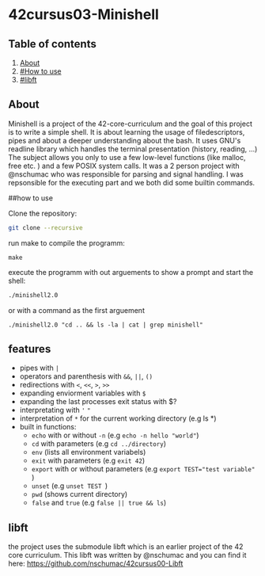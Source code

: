# 42cursus03-Minishell

## Table of contents

1. [About](#about)
2. [#How to use](#howtouse)
2. [#libft](#libft)

## About

Minishell is a project of the 42-core-curriculum and the goal of this project is to write a simple shell. It is about learning the usage of filedescriptors, pipes
and about a deeper understanding about the bash.
It uses GNU's readline library which handles the terminal presentation (history, reading, ...)
The subject allows you only to use a few low-level functions (like malloc, free etc. ) and a few POSIX system calls.
It was a 2 person project with @nschumac who was responsible for parsing and signal handling. I was repsonsible for
the executing part and we both did some builtin commands.

##how to use

Clone the repository:
```bash
git clone --recursive
```
run make to compile the programm:
```
make
```
execute the programm with out arguements to show a prompt and start the shell:
```bash
./minishell2.0
```
or with a command as the first arguement
```
./minishell2.0 "cd .. && ls -la | cat | grep minishell"
```

## features
- pipes with `|`
- operators and parenthesis with `&&`, `||`, `()`
- redirections with `<`, `<<`, `>`, `>>`
- expanding enviorment variables with `$`
- expanding the last processes exit status with $?
- interpretating with `'` `"`
- interpretation of `*` for the current working directory (e.g ls *)
- built in functions:
    - `echo` with or without `-n`           (e.g `echo -n hello "world"`)
    - `cd` with parameters                  (e.g `cd ../directory`)
    - `env`                                 (lists all environment variabels)
    - `exit` with parameters                (e.g `exit 42`)
    - `export` with or without parameters   (e.g `export TEST="test variable" `)
    - `unset`                               (e.g `unset TEST `)
    - `pwd`                                 (shows current directory)
    - `false` and `true`                    (e.g `false || true && ls`)

## libft

the project uses the submodule libft which is an earlier project of the 42 core curriculum.
This libft was written by @nschumac and you can find it here: https://github.com/nschumac/42cursus00-Libft
